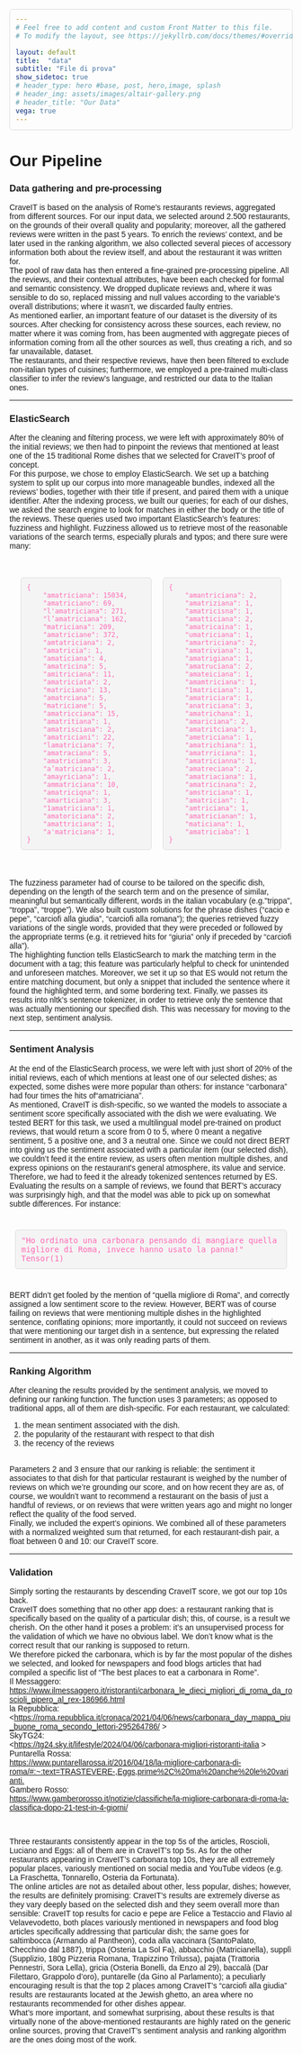 ```yaml
---
# Feel free to add content and custom Front Matter to this file.
# To modify the layout, see https://jekyllrb.com/docs/themes/#overriding-theme-defaults

layout: default
title:  "data"
subtitle: "File di prova"
show_sidetoc: true
# header_type: hero #base, post, hero,image, splash
# header_img: assets/images/altair-gallery.png
# header_title: "Our Data"
vega: true
---
```



# **Our Pipeline**
### Data gathering and pre-processing

CraveIT is based on the analysis of Rome's restaurants reviews, aggregated from different sources. For our input data, we selected around 2.500 restaurants, on the grounds of their overall quality and popularity; moreover, all the gathered reviews were written in the past 5 years. To enrich the reviews’ context, and be later used in the ranking algorithm, we also collected several pieces of accessory information both about the review itself, and about the restaurant it was written for.
<br>
The pool of raw data has then entered a fine-grained pre-processing pipeline. All the reviews, and their contextual attributes, have been each checked for formal and semantic consistency. We dropped duplicate reviews and, where it was sensible to do so, replaced missing and null values according to the variable’s overall distributions; where it wasn’t, we discarded faulty entries.
<br>
As mentioned earlier, an important feature of our dataset is the diversity of its sources. After checking for consistency across these sources, each review, no matter where it was coming from, has been augmented with aggregate pieces of information coming from all the other sources as well, thus creating a rich, and so far unavailable, dataset.
<br>
The restaurants, and their respective reviews, have then been filtered to exclude non-italian types of cuisines; furthermore, we employed a pre-trained multi-class classifier to infer the review’s language, and restricted our data to the Italian ones. 

<hr>

### ElasticSearch
After the cleaning and filtering process, we were left with approximately 80% of the initial reviews; we then had to pinpoint the reviews that mentioned at least one of the 15 traditional Rome dishes that we selected for CraveIT’s proof of concept.
<br>
For this purpose, we chose to employ ElasticSearch. We set up a batching system to split up our corpus into more manageable bundles, indexed all the reviews’ bodies, together with their title if present, and paired them with a unique identifier.
After the indexing process, we built our queries; for each of our dishes, we asked the search engine to look for matches in either the body or the title of the reviews. These queries used two important ElasticSearch’s features: fuzziness and highlight. Fuzziness  allowed us to retrieve most of the reasonable variations of the search terms, especially plurals and typos; and there sure were many:

<html>
<head>
    <style>
        body {
            font-family: Arial, sans-serif;
        }
        .container {
            display: flex;
            flex-wrap: wrap;
        }
        .column {
            flex: 50%;
            padding: 10px;
        }
        pre {
            background: #f4f4f4;
            padding: 10px;
            border: 1px solid #ddd;
            border-radius: 5px;
            white-space: pre-wrap;
            word-wrap: break-word;
        }
        .soft-pink {
            color: #FF69B4; /* Soft pink color */
        }
    </style>
</head>
<body>
    <div class="container">
        <div class="column">
            <pre><code class="soft-pink">{
    "amatriciana": 15034,
    "amatriciano": 69,
    "l'amatriciana": 271,
    "l’amatriciana": 162,
    "matriciana": 209,
    "amatriciane": 372,
    "amtatriciana": 2,
    "amatricia": 1,
    "amaticiana": 4,
    "amatricina": 5,
    "amitriciana": 11,
    "amatriciata": 2,
    "matriciano": 13,
    "amatrciana": 5,
    "matriciane": 5,
    "amatricciana": 15,
    "amatritiana": 1,
    "amatrisciana": 2,
    "amatriciani": 22,
    "lamatriciana": 7,
    "amatraciana": 5,
    "amatriciama": 3,
    "a’matriciana": 2,
    "amayriciana": 1,
    "ammatriciana": 10,
    "amatriciqna": 1,
    "amarticiana": 3,
    "1amatriciana": 1,
    "amatoriciana": 2,
    "amattriciana": 1,
    "a'matriciana": 1,
}</code></pre>
        </div>
        <div class="column">
            <pre><code class="soft-pink">{
    "amantriciana": 2,
    "amatriziana": 1,
    "amatricisna": 1,
    "amatticiana": 2,
    "amatricaina": 1,
    "umatriciana": 1,
    "amartriciana": 2,
    "amatriviana": 1,
    "amatrigiana": 1,
    "amatruciana": 2,
    "amateiciana": 1,
    "amamtriciana": 1,
    "1matriciana": 1,
    "amatriciara": 1,
    "anatriciana": 3,
    "amatrichana": 1,
    "amariciana": 2,
    "amatritciana": 1,
    "ametriciana": 1,
    "amatrichiana": 1,
    "amatrriciana": 1,
    "amatricianna": 1,
    "amatreciana": 2,
    "amatriaciana": 1,
    "amatricinana": 2,
    "amstriciana": 1,
    "amatrician": 1,
    "amtriciana": 1,
    "amatricianan": 1,
    "maticiana": 1,
    "amatriciaba": 1
}</code></pre>
        </div>
    </div>
</body>
</html>



 


<br>
The fuzziness parameter had of course to be tailored on the specific dish, depending on the length of the search term and on the presence of similar,  meaningful but semantically different, words in the italian vocabulary (e.g."trippa", “troppa”, “troppe”).  We also built custom solutions for the phrase dishes (“cacio e pepe”, “carciofi alla giudia”, “carciofi alla romana”); the queries retrieved fuzzy variations of the single words, provided that they were preceded or followed by the appropriate terms (e.g. it retrieved hits for “giuria” only if preceded by “carciofi alla”).
<br>
The highlighting function tells ElasticSearch to mark the matching term in the document with a <em></em> tag; this feature was particularly helpful to check for unintended and unforeseen matches. Moreover, we set it up so that ES would not return the entire matching document, but only a snippet that included the sentence where it found the highlighted term, and some bordering text. Finally, we passes its results into nltk’s sentence tokenizer, in order to retrieve only the sentence that was actually mentioning our specified dish. This was necessary for moving to the next step, sentiment analysis.
<br>

<hr>

### Sentiment Analysis
At the end of the ElasticSearch process, we were left with just short of 20% of the initial reviews, each of which mentions at least one of our selected dishes; as expected, some dishes were more popular than others: for instance “carbonara” had four times the hits of“amatriciana”.
<br>
As mentioned, CraveIT is dish-specific, so we wanted the models to associate a sentiment score specifically associated with the dish we were evaluating. 
We tested BERT for this task, we used a multilingual model pre-trained on product reviews, that would return a score from 0 to 5, where 0 meant a negative sentiment, 5 a positive one, and 3 a neutral one. Since we could not direct BERT into giving us the sentiment associated with a particular item (our selected dish), we couldn’t feed it the entire review, as users often mention multiple dishes, and express opinions on the restaurant's general atmosphere, its value and service. Therefore, we had to feed it the already tokenized sentences returned by ES. Evaluating the results on a sample of reviews, we found that BERT’s accuracy was surprisingly high, and that the model was able to pick up on somewhat subtle differences. For instance:
<br>

<html>
<head>
    <style>
        body {
            font-family: Arial, sans-serif;
        }
        .container {
            padding: 10px;
        }
        pre {
            background: #f4f4f4;
            padding: 10px;
            border: 1px solid #ddd;
            border-radius: 5px;
            white-space: pre-wrap;
            word-wrap: break-word;
            color: #FF69B4; /* Soft pink color */
        }
    </style>
</head>
<body>
    <div class="container">
        <pre>"Ho ordinato una carbonara pensando di mangiare quella migliore di Roma, invece hanno usato la panna!"
Tensor(1)</pre>
    </div>
</body>
</html>


BERT didn’t get fooled by the mention of “quella migliore di Roma”, and correctly assigned a low sentiment score to the review. However, BERT was of course failing on reviews that were mentioning multiple dishes in the highlighted sentence, conflating opinions; more importantly, it could not succeed on reviews that were mentioning our target dish in a sentence, but expressing the related sentiment in another, as it was only reading parts of them.

<hr>

### Ranking Algorithm
After cleaning the results provided by the  sentiment analysis, we moved to defining our ranking function. The function uses 3 parameters; as opposed to traditional apps, all of them are dish-specific. For each restaurant, we calculated:
<br>

1)   the mean sentiment associated with the dish.
2)   the popularity of the restaurant with respect to that dish
3)   the recency of the reviews
<br>
Parameters 2 and 3 ensure that our ranking is reliable: the sentiment it associates to that dish for that particular restaurant is weighed by the number of reviews on which we’re grounding our score, and on how recent they are as, of course, we wouldn’t want to recommend a restaurant on the basis of just a handful of reviews, or on reviews that were written years ago and might no longer reflect the quality of the food served.
<br>
Finally, we included the expert’s opinions. We combined all of these parameters with a normalized weighted sum that returned, for each restaurant-dish pair, a float between 0 and 10: our CraveIT score.

<hr>


### Validation
Simply sorting the restaurants by descending CraveIT score, we got our top 10s back.
<br>
CraveIT does something that no other app does: a restaurant ranking that is specifically based on the quality of a particular dish; this, of course, is a result we cherish. On the other hand it poses a problem: it’s an unsupervised process for the validation of which we have no obvious label. We don’t know what is the correct result that our ranking is supposed to return.
<br>
We therefore picked the carbonara, which is by far the most popular of the dishes we selected, and looked for newspapers and food blogs articles that had compiled a specific list of “The best places to eat a carbonara in Rome”.
<br>
Il Messaggero:
<br>
<https://www.ilmessaggero.it/ristoranti/carbonara_le_dieci_migliori_di_roma_da_roscioli_pipero_al_rex-186966.html>
<br>
la Repubblica:
<br>
<https://roma.repubblica.it/cronaca/2021/04/06/news/carbonara_day_mappa_piu_buone_roma_secondo_lettori-295264786/ >
<br>
SkyTG24:
<br>
<https://tg24.sky.it/lifestyle/2024/04/06/carbonara-migliori-ristoranti-italia >
<br>
Puntarella Rossa:
<br>
<https://www.puntarellarossa.it/2016/04/18/la-migliore-carbonara-di-roma/#:~:text=TRASTEVERE-,Eggs,prime%2C%20ma%20anche%20le%20varianti.>
<br>
Gambero Rosso:
<br>
https://www.gamberorosso.it/notizie/classifiche/la-migliore-carbonara-di-roma-la-classifica-dopo-21-test-in-4-giorni/

<br>

Three restaurants consistently appear in the top 5s of the articles, Roscioli, Luciano and Eggs: all of them are in CraveIT’s top 5s.
As for the other restaurants appearing in CraveIT’s carbonara top 10s, they are all extremely popular places, variously mentioned on social media and YouTube videos (e.g. La Fraschetta, Tonnarello, Osteria da Fortunata).
<br>
The online articles are not as detailed about other, less popular, dishes; however, the results are definitely promising: CraveIT’s results are extremely diverse as they vary deeply based on the selected dish and they seem overall more than sensible: CraveIT top results for cacio e pepe are Felice a Testaccio and Flavio al Velavevodetto, both places variously mentioned in newspapers and food blog articles specifically addressing that particular dish; the same goes for saltimbocca (Armando al Pantheon), coda alla vaccinara (SantoPalato, Checchino dal 1887), trippa (Osteria La Sol Fa), abbacchio (Matricianella), supplì (Supplizio, 180g Pizzeria Romana, Trapizzino Trilussa), pajata (Trattoria Pennestri, Sora Lella), gricia (Osteria Bonelli, da Enzo al 29), baccalà (Dar Filettaro, Grappolo d’oro), puntarelle (da Gino al Parlamento); a peculiarly encouraging result is that the top 2 places among CraveIT’s “carciofi alla giudia” results are restaurants located at the Jewish ghetto, an area where no restaurants recommended for other dishes appear.
<br>
What’s more important, and somewhat surprising, about these results is that virtually none of the above-mentioned restaurants are highly rated on the generic online sources, proving that CraveIT’s sentiment analysis and ranking algorithm are the ones doing most of the work. 
